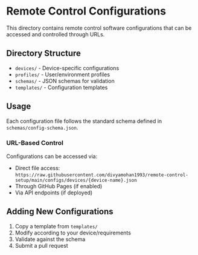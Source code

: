 # Remote Control Configurations

This directory contains remote control software configurations that can be accessed and controlled through URLs.

## Directory Structure

- `devices/` - Device-specific configurations
- `profiles/` - User/environment profiles
- `schemas/` - JSON schemas for validation
- `templates/` - Configuration templates

## Usage

Each configuration file follows the standard schema defined in `schemas/config-schema.json`.

### URL-Based Control

Configurations can be accessed via:
- Direct file access: `https://raw.githubusercontent.com/divyamohan1993/remote-control-setup/main/configs/devices/{device-name}.json`
- Through GitHub Pages (if enabled)
- Via API endpoints (if deployed)

## Adding New Configurations

1. Copy a template from `templates/`
2. Modify according to your device/requirements
3. Validate against the schema
4. Submit a pull request
